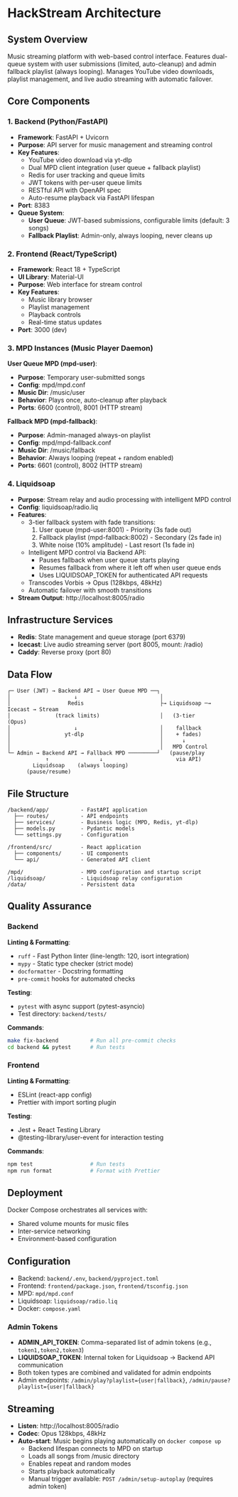 # HackStream Architecture

## System Overview
Music streaming platform with web-based control interface. Features dual-queue system with user submissions (limited, auto-cleanup) and admin fallback playlist (always looping). Manages YouTube video downloads, playlist management, and live audio streaming with automatic failover.

## Core Components

### 1. Backend (Python/FastAPI)
- **Framework**: FastAPI + Uvicorn
- **Purpose**: API server for music management and streaming control
- **Key Features**:
  - YouTube video download via yt-dlp
  - Dual MPD client integration (user queue + fallback playlist)
  - Redis for user tracking and queue limits
  - JWT tokens with per-user queue limits
  - RESTful API with OpenAPI spec
  - Auto-resume playback via FastAPI lifespan
- **Port**: 8383
- **Queue System**:
  - **User Queue**: JWT-based submissions, configurable limits (default: 3 songs)
  - **Fallback Playlist**: Admin-only, always looping, never cleans up

### 2. Frontend (React/TypeScript)
- **Framework**: React 18 + TypeScript
- **UI Library**: Material-UI
- **Purpose**: Web interface for stream control
- **Key Features**:
  - Music library browser
  - Playlist management
  - Playback controls
  - Real-time status updates
- **Port**: 3000 (dev)

### 3. MPD Instances (Music Player Daemon)

**User Queue MPD (mpd-user)**:
- **Purpose**: Temporary user-submitted songs
- **Config**: mpd/mpd.conf
- **Music Dir**: /music/user
- **Behavior**: Plays once, auto-cleanup after playback
- **Ports**: 6600 (control), 8001 (HTTP stream)

**Fallback MPD (mpd-fallback)**:
- **Purpose**: Admin-managed always-on playlist
- **Config**: mpd/mpd-fallback.conf
- **Music Dir**: /music/fallback
- **Behavior**: Always looping (repeat + random enabled)
- **Ports**: 6601 (control), 8002 (HTTP stream)

### 4. Liquidsoap
- **Purpose**: Stream relay and audio processing with intelligent MPD control
- **Config**: liquidsoap/radio.liq
- **Features**:
  - 3-tier fallback system with fade transitions:
    1. User queue (mpd-user:8001) - Priority (3s fade out)
    2. Fallback playlist (mpd-fallback:8002) - Secondary (2s fade in)
    3. White noise (10% amplitude) - Last resort (1s fade in)
  - Intelligent MPD control via Backend API:
    - Pauses fallback when user queue starts playing
    - Resumes fallback from where it left off when user queue ends
    - Uses LIQUIDSOAP_TOKEN for authenticated API requests
  - Transcodes Vorbis → Opus (128kbps, 48kHz)
  - Automatic failover with smooth transitions
- **Stream Output**: http://localhost:8005/radio

## Infrastructure Services

- **Redis**: State management and queue storage (port 6379)
- **Icecast**: Live audio streaming server (port 8005, mount: /radio)
- **Caddy**: Reverse proxy (port 80)

## Data Flow
```
┌─ User (JWT) → Backend API → User Queue MPD ──┐
│                    ↓                          │
│                  Redis                        ├→ Liquidsoap ─→ Icecast → Stream
│              (track limits)                   │   (3-tier       (Opus)
│                    ↓                          │    fallback
│                 yt-dlp                        │    + fades)
│                                               │      ↓
│                                               │   MPD Control
└─ Admin → Backend API → Fallback MPD ─────────┘   (pause/play
            ↑                ↓                       via API)
        Liquidsoap    (always looping)
      (pause/resume)
```

## File Structure
```
/backend/app/          - FastAPI application
  ├── routes/          - API endpoints
  ├── services/        - Business logic (MPD, Redis, yt-dlp)
  ├── models.py        - Pydantic models
  └── settings.py      - Configuration

/frontend/src/         - React application
  ├── components/      - UI components
  └── api/             - Generated API client

/mpd/                  - MPD configuration and startup script
/liquidsoap/           - Liquidsoap relay configuration
/data/                 - Persistent data
```

## Quality Assurance

### Backend
**Linting & Formatting**:
- `ruff` - Fast Python linter (line-length: 120, isort integration)
- `mypy` - Static type checker (strict mode)
- `docformatter` - Docstring formatting
- `pre-commit` hooks for automated checks

**Testing**:
- `pytest` with async support (pytest-asyncio)
- Test directory: `backend/tests/`

**Commands**:
```bash
make fix-backend          # Run all pre-commit checks
cd backend && pytest      # Run tests
```

### Frontend
**Linting & Formatting**:
- ESLint (react-app config)
- Prettier with import sorting plugin

**Testing**:
- Jest + React Testing Library
- @testing-library/user-event for interaction testing

**Commands**:
```bash
npm test                  # Run tests
npm run format            # Format with Prettier
```

## Deployment
Docker Compose orchestrates all services with:
- Shared volume mounts for music files
- Inter-service networking
- Environment-based configuration

## Configuration
- Backend: `backend/.env`, `backend/pyproject.toml`
- Frontend: `frontend/package.json`, `frontend/tsconfig.json`
- MPD: `mpd/mpd.conf`
- Liquidsoap: `liquidsoap/radio.liq`
- Docker: `compose.yaml`

### Admin Tokens
- **ADMIN_API_TOKEN**: Comma-separated list of admin tokens (e.g., `token1,token2,token3`)
- **LIQUIDSOAP_TOKEN**: Internal token for Liquidsoap → Backend API communication
- Both token types are combined and validated for admin endpoints
- Admin endpoints: `/admin/play?playlist={user|fallback}`, `/admin/pause?playlist={user|fallback}`

## Streaming
- **Listen**: http://localhost:8005/radio
- **Codec**: Opus 128kbps, 48kHz
- **Auto-start**: Music begins playing automatically on `docker compose up`
  - Backend lifespan connects to MPD on startup
  - Loads all songs from /music directory
  - Enables repeat and random modes
  - Starts playback automatically
  - Manual trigger available: `POST /admin/setup-autoplay` (requires admin token)
